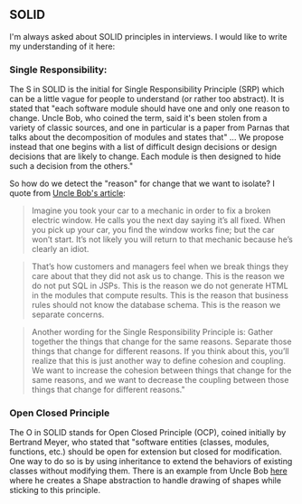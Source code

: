 ## SOLID
I'm always asked about SOLID principles in interviews. I would like to write my understanding of it here:
### Single Responsibility: 
The S in SOLID is the initial for Single Responsibility Principle (SRP) which can be a little vague for people to understand (or rather too abstract). 
It is stated that "each software module should have one and only one reason to change. 
Uncle Bob, who coined the term, said it's been stolen from a variety of classic sources, and one in particular is a paper from Parnas that talks about the decomposition of modules and states that" ... We propose instead that one begins with a list of difficult design decisions or design decisions that are likely to change. Each module is then designed to hide such a decision from the others."

So how do we detect the "reason" for change that we want to isolate? I quote from [Uncle Bob's article](https://blog.cleancoder.com/uncle-bob/2014/05/08/SingleReponsibilityPrinciple.html):    
> Imagine you took your car to a mechanic in order to fix a broken electric window. He calls you the next day saying it’s all fixed. When you pick up your car, you find the window works fine; but the car won’t start. It’s not likely you will return to that mechanic because he’s clearly an idiot.

> That’s how customers and managers feel when we break things they care about that they did not ask us to change. This is the reason we do not put SQL in JSPs. This is the reason we do not generate HTML in the modules that compute results. This is the reason that business rules should not know the database schema. This is the reason we separate concerns.

> Another wording for the Single Responsibility Principle is:
Gather together the things that change for the same reasons. Separate those things that change for different reasons. If you think about this, you’ll realize that this is just another way to define cohesion and coupling. We want to increase the cohesion between things that change for the same reasons, and we want to decrease the coupling between those things that change for different reasons."



### Open Closed Principle
The O in SOLID stands for Open Closed Principle (OCP), coined initially by Bertrand Meyer, who stated that "software entities (classes, modules, functions, etc.) should be open for extension but closed for modification. One way to do so is by using inheritance to extend the behaviors of existing classes without modifying them. There is an example from Uncle Bob [here](https://drive.google.com/file/d/0BwhCYaYDn8EgN2M5MTkwM2EtNWFkZC00ZTI3LWFjZTUtNTFhZGZiYmUzODc1/view?resourcekey=0-FsS837CGML599A_o5D-nAw) where he creates a Shape abstraction to handle drawing of shapes while sticking to this principle.
